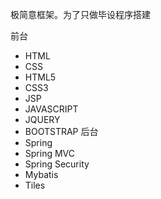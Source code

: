 极简意框架。为了只做毕设程序搭建

前台
* HTML
* CSS
* HTML5
* CSS3
* JSP
* JAVASCRIPT
* JQUERY
* BOOTSTRAP
后台
* Spring
* Spring MVC
* Spring Security
* Mybatis
* Tiles
